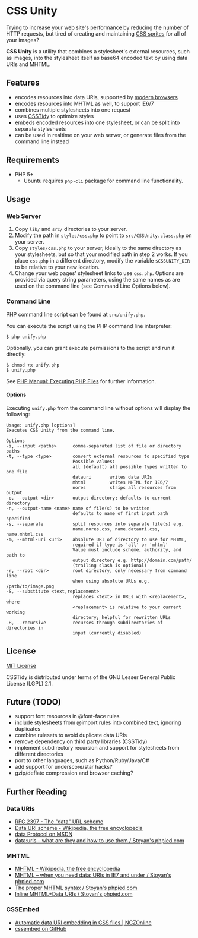 CSS Unity
=========

Trying to increase your web site's performance by reducing the number of HTTP
requests, but tired of creating and maintaining [CSS sprites](http://css-tricks.com/css-sprites)
for all of your images?

**CSS Unity** is a utility that combines a stylesheet's external resources, such
as images, into the stylesheet itself as base64 encoded text by using data URIs
and MHTML.

Features
--------

* encodes resources into data URIs, supported by
  [modern browsers](http://en.wikipedia.org/wiki/Data_URI_scheme#Web_browser_support)
* encodes resources into MHTML as well, to support IE6/7
* combines multiple stylesheets into one request
* uses [CSSTidy](https://github.com/oroboto/CSSTidy) to optimize styles
* embeds encoded resources into one stylesheet, or can be split into separate
  stylesheets
* can be used in realtime on your web server, or generate files from the command
  line instead

Requirements
------------

* PHP 5+
    * Ubuntu requires `php-cli` package for command line functionality.

Usage
-----

### Web Server

1.  Copy `lib/` and `src/` directories to your server.
2.  Modify the path in `styles/css.php` to point to `src/CSSUnity.class.php` on
    your server.
3.  Copy `styles/css.php` to your server, ideally to the same directory as your
    stylesheets, but so that your modified path in step 2 works. If you place
    `css.php` in a different directory, modify the variable `$CSSUNITY_DIR` to
    be relative to your new location.
4.  Change your web pages' stylesheet links to use `css.php`. Options are
    provided via query string parameters, using the same names as are used on
    the command line (see Command Line Options below).

### Command Line

PHP command line script can be found at `src/unify.php`.

You can execute the script using the PHP command line interpreter:

    $ php unify.php

Optionally, you can grant execute permissions to the script and run it directly:

    $ chmod +x unify.php
    $ unify.php

See [PHP Manual: Executing PHP Files](http://php.net/manual/en/features.commandline.usage.php)
for further information.

#### Options

Executing `unify.php` from the command line without options will display the
following:

    Usage: unify.php [options]
    Executes CSS Unity from the command line.

    Options
    -i, --input <paths>      comma-separated list of file or directory paths
    -t, --type <type>        convert external resources to specified type
                             Possible values:
                             all (default) all possible types written to one file
                             datauri       writes data URIs
                             mhtml         writes MHTML for IE6/7
                             nores         strips all resources from output
    -o, --output <dir>       output directory; defaults to current directory
    -n, --output-name <name> name of file(s) to be written
                             defaults to name of first input path specified
    -s, --separate           split resources into separate file(s) e.g.
                             name.nores.css, name.datauri.css, name.mhtml.css
    -m, --mhtml-uri <uri>    absolute URI of directory to use for MHTML,
                             required if type is 'all' or 'mhtml'
                             Value must include scheme, authority, and path to
                             output directory e.g. http://domain.com/path/
                             (trailing slash is optional)
    -r, --root <dir>         root directory, only necessary from command line
                             when using absolute URLs e.g. /path/to/image.png
    -S, --substitute <text,replacement>
                             replaces <text> in URLs with <replacement>, where
                             <replacement> is relative to your current working
                             directory; helpful for rewritten URLs
    -R, --recursive          recurses through subdirectories of directories in
                             input (currently disabled)

License
-------

[MIT License](http://www.opensource.org/licenses/mit-license.php)

CSSTidy is distributed under terms of the GNU Lesser General Public License
(LGPL) 2.1.

Future (TODO)
-------------

*   support font resources in @font-face rules
*   include stylesheets from @import rules into combined text, ignoring duplicates
*   combine rulesets to avoid duplicate data URIs
*   remove dependency on third party libraries (CSSTidy)
*   implement subdirectory recursion and support for stylesheets from different
    directories
*   port to other languages, such as Python/Ruby/Java/C#
*   add support for underscore/star hacks?
*   gzip/deflate compression and browser caching?

Further Reading
---------------

### Data URIs
* [RFC 2397 - The "data" URL scheme](http://tools.ietf.org/html/rfc2397)
* [Data URI scheme - Wikipedia, the free encyclopedia](http://en.wikipedia.org/wiki/Data_URI_scheme)
* [data Protocol on MSDN](http://msdn.microsoft.com/en-us/library/cc848897.aspx)
* [data:urls – what are they and how to use them / Stoyan's phpied.com](http://www.phpied.com/data-urls-what-are-they-and-how-to-use/)

### MHTML
* [MHTML - Wikipedia, the free encyclopedia](http://en.wikipedia.org/wiki/MHTML)
* [MHTML – when you need data: URIs in IE7 and under / Stoyan's phpied.com](http://www.phpied.com/mhtml-when-you-need-data-uris-in-ie7-and-under/)
* [The proper MHTML syntax / Stoyan's phpied.com](http://www.phpied.com/the-proper-mhtml-syntax/)
* [Inline MHTML+Data URIs / Stoyan's phpied.com](http://www.phpied.com/inline-mhtml-data-uris/)

### CSSEmbed
* [Automatic data URI embedding in CSS files | NCZOnline](http://www.nczonline.net/blog/2009/11/03/automatic-data-uri-embedding-in-css-files/)
* [cssembed on GitHub](https://github.com/nzakas/cssembed/)
